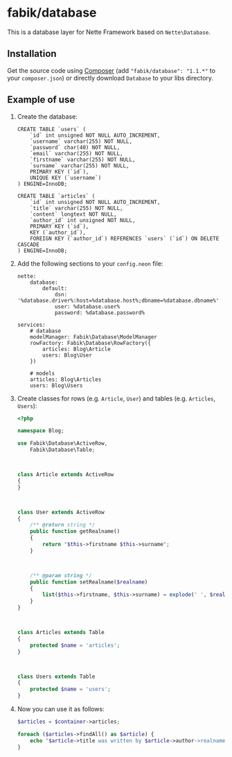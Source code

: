 fabik/database
==============

This is a database layer for Nette Framework based on `Nette\Database`.

## Installation

Get the source code using [Composer](http://getcomposer.org/) (add `"fabik/database": "1.1.*"` to your `composer.json`) or directly download `Database` to your libs directory.

## Example of use

1. Create the database:

	```mysql
	CREATE TABLE `users` (
		`id` int unsigned NOT NULL AUTO_INCREMENT,
		`username` varchar(255) NOT NULL,
		`password` char(40) NOT NULL,
		`email` varchar(255) NOT NULL,
		`firstname` varchar(255) NOT NULL,
		`surname` varchar(255) NOT NULL,
		PRIMARY KEY (`id`),
		UNIQUE KEY (`username`)
	) ENGINE=InnoDB;

	CREATE TABLE `articles` (
		`id` int unsigned NOT NULL AUTO_INCREMENT,
		`title` varchar(255) NOT NULL,
		`content` longtext NOT NULL,
		`author_id` int unsigned NOT NULL,
		PRIMARY KEY (`id`),
		KEY (`author_id`),
		FOREIGN KEY (`author_id`) REFERENCES `users` (`id`) ON DELETE CASCADE
	) ENGINE=InnoDB;
	```

2. Add the following sections to your `config.neon` file:

	```neon
	nette:
		database:
			default:
				dsn: '%database.driver%:host=%database.host%;dbname=%database.dbname%'
				user: %database.user%
				password: %database.password%

	services:
		# database
		modelManager: Fabik\Database\ModelManager
		rowFactory: Fabik\Database\RowFactory({
			articles: Blog\Article
			users: Blog\User
		})

		# models
		articles: Blog\Articles
		users: Blog\Users
	```

4. Create classes for rows (e.g. `Article`, `User`) and tables (e.g. `Articles`, `Users`):

	```php
	<?php

	namespace Blog;

	use Fabik\Database\ActiveRow,
		Fabik\Database\Table;



	class Article extends ActiveRow
	{
	}



	class User extends ActiveRow
	{
		/** @return string */
		public function getRealname()
		{
			return "$this->firstname $this->surname";
		}



		/** @param string */
		public function setRealname($realname)
		{
			list($this->firstname, $this->surname) = explode(' ', $realname);
		}
	}



	class Articles extends Table
	{
		protected $name = 'articles';
	}



	class Users extends Table
	{
		protected $name = 'users';
	}
	```

5. Now you can use it as follows:

	```php
	$articles = $container->articles;

	foreach ($articles->findAll() as $article) {
		echo "$article->title was written by $article->author->realname\n";
	}
	```

